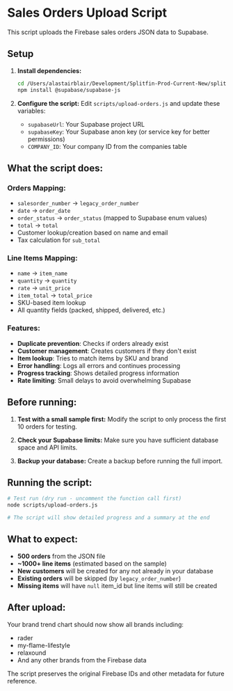 # Sales Orders Upload Script

This script uploads the Firebase sales orders JSON data to Supabase.

## Setup

1. **Install dependencies:**
   ```bash
   cd /Users/alastairblair/Development/Splitfin-Prod-Current-New/splitfin-app
   npm install @supabase/supabase-js
   ```

2. **Configure the script:**
   Edit `scripts/upload-orders.js` and update these variables:
   - `supabaseUrl`: Your Supabase project URL
   - `supabaseKey`: Your Supabase anon key (or service key for better permissions)
   - `COMPANY_ID`: Your company ID from the companies table

## What the script does:

### Orders Mapping:
- `salesorder_number` → `legacy_order_number`
- `date` → `order_date`
- `order_status` → `order_status` (mapped to Supabase enum values)
- `total` → `total`
- Customer lookup/creation based on name and email
- Tax calculation for `sub_total`

### Line Items Mapping:
- `name` → `item_name`
- `quantity` → `quantity`
- `rate` → `unit_price`
- `item_total` → `total_price`
- SKU-based item lookup
- All quantity fields (packed, shipped, delivered, etc.)

### Features:
- **Duplicate prevention**: Checks if orders already exist
- **Customer management**: Creates customers if they don't exist
- **Item lookup**: Tries to match items by SKU and brand
- **Error handling**: Logs all errors and continues processing
- **Progress tracking**: Shows detailed progress information
- **Rate limiting**: Small delays to avoid overwhelming Supabase

## Before running:

1. **Test with a small sample first:**
   Modify the script to only process the first 10 orders for testing.

2. **Check your Supabase limits:**
   Make sure you have sufficient database space and API limits.

3. **Backup your database:**
   Create a backup before running the full import.

## Running the script:

```bash
# Test run (dry run - uncomment the function call first)
node scripts/upload-orders.js

# The script will show detailed progress and a summary at the end
```

## What to expect:

- **500 orders** from the JSON file
- **~1000+ line items** (estimated based on the sample)
- **New customers** will be created for any not already in your database
- **Existing orders** will be skipped (by `legacy_order_number`)
- **Missing items** will have `null` item_id but line items will still be created

## After upload:

Your brand trend chart should now show all brands including:
- rader
- my-flame-lifestyle  
- relaxound
- And any other brands from the Firebase data

The script preserves the original Firebase IDs and other metadata for future reference.